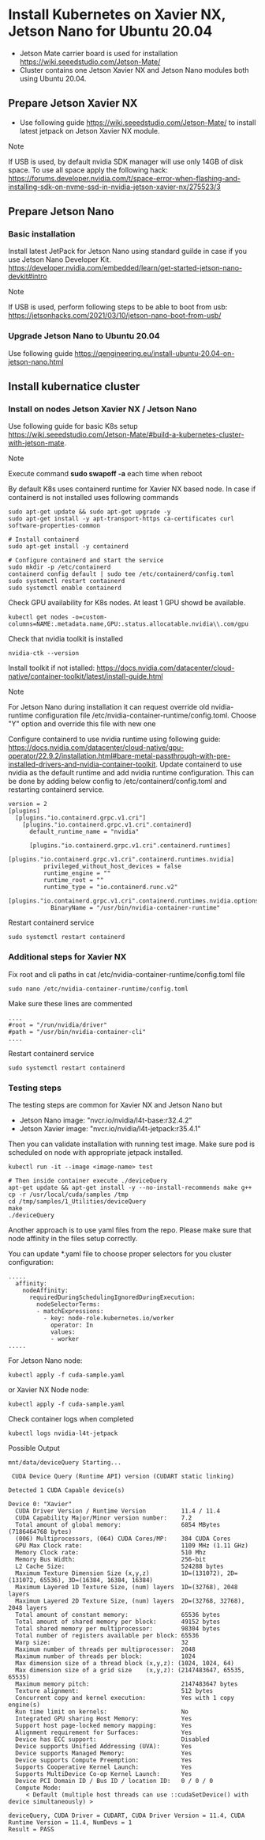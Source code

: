 # Install Kubernetes on Xavier NX, Jetson Nano for Ubuntu 20.04

 - Jetson Mate carrier board is used for installation https://wiki.seeedstudio.com/Jetson-Mate/
 - Cluster contains one Jetson Xavier NX and Jetson Nano modules both using Ubuntu 20.04.

## Prepare Jetson Xavier NX
 - Use following guide https://wiki.seeedstudio.com/Jetson-Mate/ to install latest jetpack on Jetson Xavier NX module. 

> [!NOTE]
> If USB is used, by default nvidia SDK manager will use only 14GB of disk space.
> To use all space apply the following hack:
> https://forums.developer.nvidia.com/t/space-error-when-flashing-and-installing-sdk-on-nvme-ssd-in-nvidia-jetson-xavier-nx/275523/3

## Prepare Jetson Nano

### Basic installation

Install latest JetPack for Jetson Nano using standard guilde in case if you use Jetson Nano Developer Kit. https://developer.nvidia.com/embedded/learn/get-started-jetson-nano-devkit#intro

> [!NOTE]
> If USB is used, perform following steps to be able to boot from usb:
> https://jetsonhacks.com/2021/03/10/jetson-nano-boot-from-usb/

### Upgrade Jetson Nano to Ubuntu 20.04
Use following guide https://qengineering.eu/install-ubuntu-20.04-on-jetson-nano.html

## Install kubernatice cluster 

### Install on nodes Jetson Xavier NX / Jetson Nano

Use following guide for basic K8s setup https://wiki.seeedstudio.com/Jetson-Mate/#build-a-kubernetes-cluster-with-jetson-mate.

> [!NOTE]
> Execute command **sudo swapoff -a** each time when reboot

By default K8s uses containerd runtime for Xavier NX based node. In case if containerd is not installed uses following commands

```
sudo apt-get update && sudo apt-get upgrade -y
sudo apt-get install -y apt-transport-https ca-certificates curl software-properties-common

# Install containerd
sudo apt-get install -y containerd

# Configure containerd and start the service
sudo mkdir -p /etc/containerd
containerd config default | sudo tee /etc/containerd/config.toml
sudo systemctl restart containerd
sudo systemctl enable containerd
```
Check GPU availability for K8s nodes. At least 1 GPU showd be available.
```
kubectl get nodes -o=custom-columns=NAME:.metadata.name,GPU:.status.allocatable.nvidia\\.com/gpu
``` 

Check that nvidia toolkit is installed
```
nvidia-ctk --version
```
Install toolkit if not istalled: https://docs.nvidia.com/datacenter/cloud-native/container-toolkit/latest/install-guide.html

> [!NOTE]
> For Jetson Nano during installation it can request override old nvidia-runtime configuration file /etc/nvidia-container-runtime/config.toml. Choose "Y" option and override this file with new one

Configure containerd to use nvidia runtime using following guide: https://docs.nvidia.com/datacenter/cloud-native/gpu-operator/22.9.2/installation.html#bare-metal-passthrough-with-pre-installed-drivers-and-nvidia-container-toolkit. Update containerd to use nvidia as the default runtime and add nvidia runtime configuration. This can be done by adding below config to /etc/containerd/config.toml and restarting containerd service.
```
version = 2
[plugins]
  [plugins."io.containerd.grpc.v1.cri"]
    [plugins."io.containerd.grpc.v1.cri".containerd]
      default_runtime_name = "nvidia"

      [plugins."io.containerd.grpc.v1.cri".containerd.runtimes]
        [plugins."io.containerd.grpc.v1.cri".containerd.runtimes.nvidia]
          privileged_without_host_devices = false
          runtime_engine = ""
          runtime_root = ""
          runtime_type = "io.containerd.runc.v2"
          [plugins."io.containerd.grpc.v1.cri".containerd.runtimes.nvidia.options]
            BinaryName = "/usr/bin/nvidia-container-runtime"
```
Restart containerd service
```
sudo systemctl restart containerd
```

### Additional steps for Xavier NX
Fix root and cli paths in cat /etc/nvidia-container-runtime/config.toml file
```
sudo nano /etc/nvidia-container-runtime/config.toml
```
Make sure these lines are commented
```
....
#root = "/run/nvidia/driver"
#path = "/usr/bin/nvidia-container-cli"
....
```
Restart containerd service
```
sudo systemctl restart containerd
```

### Testing steps

The testing steps are common for Xavier NX and Jetson Nano but
- Jetson Nano image: "nvcr.io/nvidia/l4t-base:r32.4.2"
- Jetson Xavier image: "nvcr.io/nvidia/l4t-jetpack:r35.4.1"

Then you can validate installation with running test image. Make sure pod is scheduled on node with appropriate jetpack installed.
```
kubectl run -it --image <image-name> test

# Then inside container execute ./deviceQuery
apt-get update && apt-get install -y --no-install-recommends make g++
cp -r /usr/local/cuda/samples /tmp
cd /tmp/samples/1_Utilities/deviceQuery
make
./deviceQuery
```
Another approach is to use yaml files from the repo. Please make sure that node affinity in the files setup correctly. 

You can update *.yaml file to choose proper selectors for you cluster configuration:
```
.....
  affinity:
    nodeAffinity:
      requiredDuringSchedulingIgnoredDuringExecution:
        nodeSelectorTerms:
        - matchExpressions:
          - key: node-role.kubernetes.io/worker
            operator: In
            values:
            - worker
.....
```

For Jetson Nano node:
```
kubectl apply -f cuda-sample.yaml
``` 
or Xavier NX Node node:
```
kubectl apply -f cuda-sample.yaml
``` 
Check container logs when completed
```
kubectl logs nvidia-l4t-jetpack
```
Possible Output
```
mnt/data/deviceQuery Starting...

 CUDA Device Query (Runtime API) version (CUDART static linking)

Detected 1 CUDA Capable device(s)

Device 0: "Xavier"
  CUDA Driver Version / Runtime Version          11.4 / 11.4
  CUDA Capability Major/Minor version number:    7.2
  Total amount of global memory:                 6854 MBytes (7186464768 bytes)
  (006) Multiprocessors, (064) CUDA Cores/MP:    384 CUDA Cores
  GPU Max Clock rate:                            1109 MHz (1.11 GHz)
  Memory Clock rate:                             510 Mhz
  Memory Bus Width:                              256-bit
  L2 Cache Size:                                 524288 bytes
  Maximum Texture Dimension Size (x,y,z)         1D=(131072), 2D=(131072, 65536), 3D=(16384, 16384, 16384)
  Maximum Layered 1D Texture Size, (num) layers  1D=(32768), 2048 layers
  Maximum Layered 2D Texture Size, (num) layers  2D=(32768, 32768), 2048 layers
  Total amount of constant memory:               65536 bytes
  Total amount of shared memory per block:       49152 bytes
  Total shared memory per multiprocessor:        98304 bytes
  Total number of registers available per block: 65536
  Warp size:                                     32
  Maximum number of threads per multiprocessor:  2048
  Maximum number of threads per block:           1024
  Max dimension size of a thread block (x,y,z): (1024, 1024, 64)
  Max dimension size of a grid size    (x,y,z): (2147483647, 65535, 65535)
  Maximum memory pitch:                          2147483647 bytes
  Texture alignment:                             512 bytes
  Concurrent copy and kernel execution:          Yes with 1 copy engine(s)
  Run time limit on kernels:                     No
  Integrated GPU sharing Host Memory:            Yes
  Support host page-locked memory mapping:       Yes
  Alignment requirement for Surfaces:            Yes
  Device has ECC support:                        Disabled
  Device supports Unified Addressing (UVA):      Yes
  Device supports Managed Memory:                Yes
  Device supports Compute Preemption:            Yes
  Supports Cooperative Kernel Launch:            Yes
  Supports MultiDevice Co-op Kernel Launch:      Yes
  Device PCI Domain ID / Bus ID / location ID:   0 / 0 / 0
  Compute Mode:
     < Default (multiple host threads can use ::cudaSetDevice() with device simultaneously) >

deviceQuery, CUDA Driver = CUDART, CUDA Driver Version = 11.4, CUDA Runtime Version = 11.4, NumDevs = 1
Result = PASS
```


